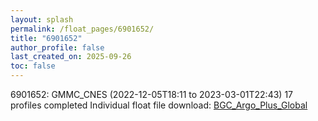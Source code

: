```yaml
---
layout: splash
permalink: /float_pages/6901652/
title: "6901652"
author_profile: false
last_created_on: 2025-09-26
toc: false
---
```

 
6901652: GMMC_CNES (2022-12-05T18:11 to 2023-03-01T22:43)
17 profiles completed
Individual float file download: [BGC_Argo_Plus_Global](https://ftp.soest.hawaii.edu/bgc_argo_plus/Individual_Floats/outliers_removed/6901652_Sprof_processed.nc)
